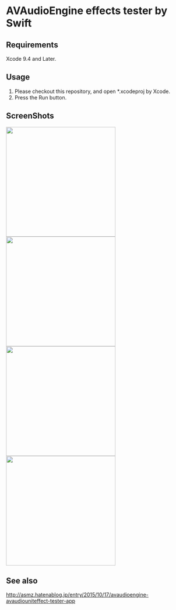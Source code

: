 AVAudioEngine effects tester by Swift
====

## Requirements
Xcode 9.4 and Later.

## Usage

1. Please checkout this repository, and open *.xcodeproj by Xcode.
2. Press the Run button.

## ScreenShots

<img src="http://f.st-hatena.com/images/fotolife/a/asmz0/20151017/20151017223828.png" width="300">
<img src="http://f.st-hatena.com/images/fotolife/a/asmz0/20151017/20151017223831.png" width="300">
<img src="http://f.st-hatena.com/images/fotolife/a/asmz0/20151017/20151017223834.png" width="300">
<img src="http://f.st-hatena.com/images/fotolife/a/asmz0/20151017/20151017223840.png" width="300">

## See also

http://asmz.hatenablog.jp/entry/2015/10/17/avaudioengine-avaudiouniteffect-tester-app
